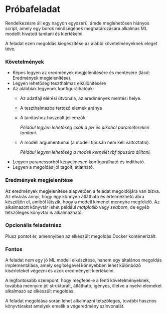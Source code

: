 # Próbafeladat

Rendelkezésre áll egy nagyon egyszerű, ámde meglehetősen hiányos script,
amely egy borok minőségének meghatározására alkalmas 
ML modellt hivatott tanítani és kiértékelni.

A feladat ezen megoldás kiegészítése az alábbi követelményeknek eleget téve.

### Követelmények
- Képes legyen az eredmények megjelenítésére és mentésére (lásd: Eredmények megjelenítése).
- Legyen lehetőség teszthalmaz elkülönítésére 
- Az alábbiak legyenek konfigurálhatóak:
    - Az adatfájl elérési útvonala, az eredmények mentési helye.
    - A teszthalmazba tartozó elemek aránya
    - A tanításhoz használt jellemzők.

       _Például legyen lehetőség csak a pH és alkohol paramétereken tanítani._ 
    - A modell argumentumai (a modell típusán nem kell változtatni).
  
       _Például legyen lehetőség a modell kernelét rbf típusúra állítani._
- Legyen parancssorból kényelmesen konfigurálható és indítható.
- Legyen a megoldás jól tagolt, átlátható.

### Eredmények megjelenítése
Az eredmények megjelenítése alapvetően a feladat megoldójára van bízva. 
Az elvárás annyi, hogy egy könnyen átlátható és értelmezhető ábra készüljön el, amiből látszik, hogy a modell kimenet mennyire megfelelő.
Az alkalmazott könyvtár lehet például _matplotlib_ vagy _seaborn_, de egyéb tetszőleges 
könyvtár is alkalmazható.

### Opcionális feladatrész
Plusz pontot ér, amennyiben az elkészült megoldás Docker konténerizált.

### Fontos
A feladat nem egy jó ML modell elkészítése, 
hanem egy általános megoldás implementálása, amely segítségével könnyebben lehet
különböző kísérleteket végezni és azok eredményeit kiértékelni. 

A legfontosabb szempont, hogy megfelel-e a fenti követelményeknek,
továbbá mennyire jól struktúrált, átlátható, igényes, illetve a nyelvi elemeket 
alkalmazó az elkészült megoldás.

A feladat megoldása során lehet alkalmazni tetszőleges, további hasznos könyvtárakat 
amelyek emelik a végeredmény színvonalát.
